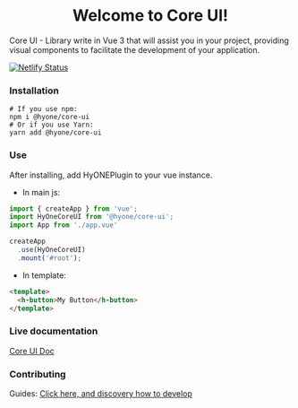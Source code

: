 <h1 align="center">Welcome to Core UI!</h1>

Core UI - Library write in Vue 3 that will assist you in your project, 
providing visual components to facilitate the development of your application.

[![Netlify Status](https://api.netlify.com/api/v1/badges/eacbad6b-41f2-4919-9f67-0f6c4dedfaf8/deploy-status)](https://app.netlify.com/sites/hyone-core-ui/deploys)
### Installation

```
# If you use npm: 
npm i @hyone/core-ui
# Or if you use Yarn: 
yarn add @hyone/core-ui
```

### Use

After installing, add HyONEPlugin to your vue instance.

- In main js:
```js
import { createApp } from 'vue';
import HyOneCoreUI from '@hyone/core-ui';
import App from './app.vue'

createApp
  .use(HyOneCoreUI)
  .mount('#root');
```

- In template:

```html
<template>
  <h-button>My Button</h-button>
</template>
```

### Live documentation
[Core UI Doc](https://hyone-core-ui.netlify.app/)
### Contributing

Guides:
[Click here, and discovery how to develop](docs/CONTRIBUTING.md)
